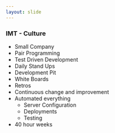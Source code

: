 ```yaml
---
layout: slide
---
```


### IMT - Culture

* Small Company
* Pair Programming
* Test Driven Development
* Daily Stand Ups
* Development Pit
* White Boards
* Retros
* Continuous change and improvement
* Automated everything
  * Server Configuration
  * Deployments
  * Testing
* 40 hour weeks
